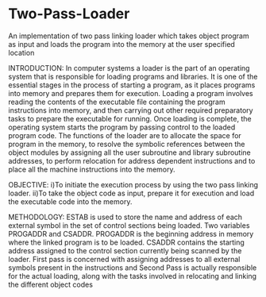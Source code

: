 # Two-Pass-Loader
An implementation of two pass linking loader which takes object program as input and loads the program into the memory at the user specified location

INTRODUCTION:
In computer systems a loader is the part of an operating system that is responsible for
loading programs and libraries. It is one of the essential stages in the process of starting a
program, as it places programs into memory and prepares them for execution. Loading a program
involves reading the contents of the executable file containing the program instructions into
memory, and then carrying out other required preparatory tasks to prepare the executable for
running. Once loading is complete, the operating system starts the program by passing control to
the loaded program code.
The functions of the loader are to allocate the space for program in the memory, to resolve the
symbolic references between the object modules by assigning all the user subroutine and library
subroutine addresses, to perform relocation for address dependent instructions and to place all
the machine instructions into the memory.


OBJECTIVE:
i)To initiate the execution process by using the two pass linking loader.
ii)To take the object code as input, prepare it for execution and load the executable code into the
memory.


METHODOLOGY:
ESTAB is used to store the name and address of each external symbol in the set of control
sections being loaded. Two variables PROGADDR and CSADDR. PROGADDR is the
beginning address in memory where the linked program is to be loaded. CSADDR contains the
starting address assigned to the control section currently being scanned by the loader.
First pass is concerned with assigning addresses to all external symbols present in the
instructions and Second Pass is actually responsible for the actual loading, along with the tasks
involved in relocating and linking the different object codes
